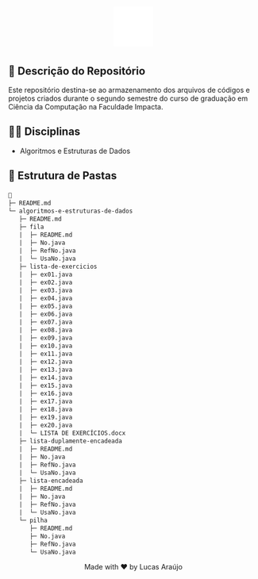 <h1 align="center">
    <img alt="Impacta Logo" height="80" title="Azure Logo" src="../.github/impacta-logo.png">
</h1>

## 📝 Descrição do Repositório

Este repositório destina-se ao armazenamento dos arquivos de códigos e projetos criados durante o segundo semestre do curso de graduação em Ciência da Computação na Faculdade Impacta.

## 👨‍🏫 Disciplinas

- Algoritmos e Estruturas de Dados

## 📁 Estrutura de Pastas

```
📁
├─ README.md
└─ algoritmos-e-estruturas-de-dados
   ├─ README.md
   ├─ fila
   |  ├─ README.md
   |  ├─ No.java
   |  ├─ RefNo.java
   |  └─ UsaNo.java
   ├─ lista-de-exercicios
   |  ├─ ex01.java
   |  ├─ ex02.java
   |  ├─ ex03.java
   |  ├─ ex04.java
   |  ├─ ex05.java
   |  ├─ ex06.java
   |  ├─ ex07.java
   |  ├─ ex08.java
   |  ├─ ex09.java
   |  ├─ ex10.java
   |  ├─ ex11.java
   |  ├─ ex12.java
   |  ├─ ex13.java
   |  ├─ ex14.java
   |  ├─ ex15.java
   |  ├─ ex16.java
   |  ├─ ex17.java
   |  ├─ ex18.java
   |  ├─ ex19.java
   |  ├─ ex20.java
   |  └─ LISTA DE EXERCÍCIOS.docx
   ├─ lista-duplamente-encadeada
   |  ├─ README.md
   |  ├─ No.java
   |  ├─ RefNo.java
   |  └─ UsaNo.java
   ├─ lista-encadeada
   |  ├─ README.md
   |  ├─ No.java
   |  ├─ RefNo.java
   |  └─ UsaNo.java
   └─ pilha
      ├─ README.md
      ├─ No.java
      ├─ RefNo.java
      └─ UsaNo.java
```

<div align="center">
  <p>Made with ❤ by Lucas Araújo</p>
</div>